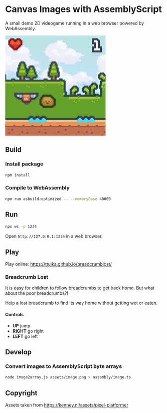# Canvas Images with AssemblyScript

A small demo 2D videogame running in a web browser powered by WebAssembly.

![Breadcrumb Lost](breadcrumb-lost_preview.gif)

## Build

### Install package

```sh
npm install
```

### Compile to WebAssembly

```sh
npm run asbuild:optimized -- --memoryBase 40000
```

## Run
```sh
npx ws -p 1234
```

Open `http://127.0.0.1:1234` in a web browser.

## Play

Play online: https://ttulka.github.io/breadcrumblost/

### Breadcrumb Lost

It is easy for children to follow breadcrumbs to get back home. But what about the poor breadcrumbs?!

Help a lost breadcrumb to find its way home without getting wet or eaten.

#### Controls

- **UP** jump
- **RIGHT** go right
- **LEFT** go left

## Develop

### Convert images to AssemblyScript byte arrays

```sh
node image2array.js assets/image.png > assembly/image.ts
```

## Copyright

Assets taken from https://kenney.nl/assets/pixel-platformer
